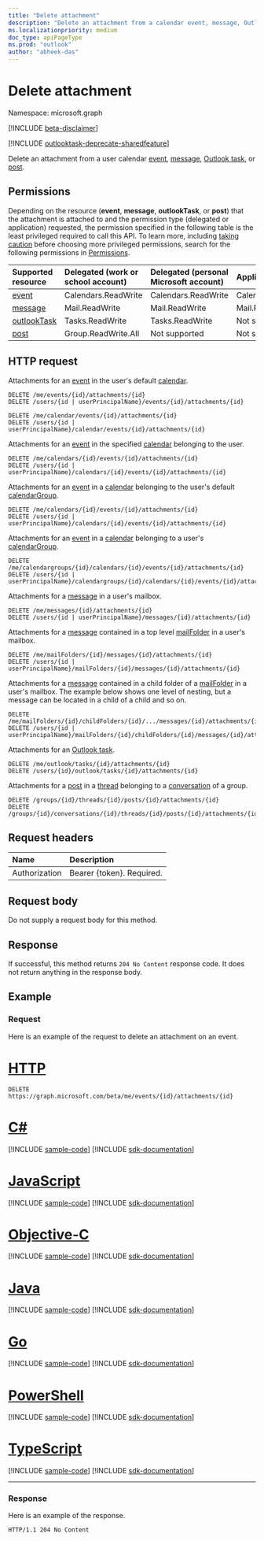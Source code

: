 ```yaml
---
title: "Delete attachment"
description: "Delete an attachment from a calendar event, message, Outlook task, or post."
ms.localizationpriority: medium
doc_type: apiPageType
ms.prod: "outlook"
author: "abheek-das"
---
```


# Delete attachment

Namespace: microsoft.graph

[!INCLUDE [beta-disclaimer](../../includes/beta-disclaimer.md)]

[!INCLUDE [outlooktask-deprecate-sharedfeature](../../includes/outlooktask-deprecate-sharedfeature.md)]

Delete an attachment from a user calendar [event](../resources/event.md), [message](../resources/message.md), [Outlook task](../resources/outlooktask.md), or [post](../resources/post.md).

## Permissions

Depending on the resource (**event**, **message**, **outlookTask**, or **post**) that the attachment is attached to and the permission type (delegated or application) requested, the permission specified in the following table is the least privileged required to call this API. To learn more, including [taking caution](/graph/auth/auth-concepts#best-practices-for-requesting-permissions) before choosing more privileged permissions, search for the following permissions in [Permissions](/graph/permissions-reference).

| Supported resource | Delegated (work or school account) | Delegated (personal Microsoft account) | Application |
|:-----|:-----|:-----|:-----|
| [event](../resources/event.md) | Calendars.ReadWrite | Calendars.ReadWrite | Calendars.ReadWrite |
| [message](../resources/message.md) | Mail.ReadWrite | Mail.ReadWrite | Mail.ReadWrite |
| [outlookTask](../resources/outlooktask.md) |  Tasks.ReadWrite | Tasks.ReadWrite | Not supported |
| [post](../resources/post.md) | Group.ReadWrite.All | Not supported | Not supported |


<!--
* If accessing attachments in Group Events or Posts: Group.ReadWrite.All
-->

## HTTP request

Attachments for an [event](../resources/event.md) in the user's default [calendar](../resources/calendar.md).
<!-- { "blockType": "ignored" } -->
```http
DELETE /me/events/{id}/attachments/{id}
DELETE /users/{id | userPrincipalName}/events/{id}/attachments/{id}

DELETE /me/calendar/events/{id}/attachments/{id}
DELETE /users/{id | userPrincipalName}/calendar/events/{id}/attachments/{id}
```

Attachments for an [event](../resources/event.md) in the specified [calendar](../resources/calendar.md) belonging to the user.
<!-- { "blockType": "ignored" } -->
```http
DELETE /me/calendars/{id}/events/{id}/attachments/{id}
DELETE /users/{id | userPrincipalName}/calendars/{id}/events/{id}/attachments/{id}
```

<!-- Tried adding and getting group event with attachment, event exists but without attachment. Group event attachment not supported.
DELETE /groups/{id}/events/{id}/attachments/{id}
DELETE /groups/{id}/calendar/events/{id}/attachments/{id}
-->

Attachments for an [event](../resources/event.md) in a [calendar](../resources/calendar.md) belonging to the user's default [calendarGroup](../resources/calendargroup.md).
<!-- { "blockType": "ignored" } -->
```http
DELETE /me/calendars/{id}/events/{id}/attachments/{id}
DELETE /users/{id | userPrincipalName}/calendars/{id}/events/{id}/attachments/{id}
```
Attachments for an [event](../resources/event.md) in a [calendar](../resources/calendar.md) belonging to a user's [calendarGroup](../resources/calendargroup.md).
<!-- { "blockType": "ignored" } -->
```http
DELETE /me/calendargroups/{id}/calendars/{id}/events/{id}/attachments/{id}
DELETE /users/{id | userPrincipalName}/calendargroups/{id}/calendars/{id}/events/{id}/attachments/{id}
```
Attachments for a [message](../resources/message.md) in a user's mailbox.
<!-- { "blockType": "ignored" } -->

```http
DELETE /me/messages/{id}/attachments/{id}
DELETE /users/{id | userPrincipalName}/messages/{id}/attachments/{id}
```

Attachments for a [message](../resources/message.md) contained in a top level [mailFolder](../resources/mailfolder.md) in a user's mailbox.
<!-- { "blockType": "ignored" } -->

```http
DELETE /me/mailFolders/{id}/messages/{id}/attachments/{id}
DELETE /users/{id | userPrincipalName}/mailFolders/{id}/messages/{id}/attachments/{id}
```

Attachments for a [message](../resources/message.md) contained in a child folder of a [mailFolder](../resources/mailfolder.md) in a user's mailbox.  The
example below shows one level of nesting, but a message can be located in a child of a child and so on.
<!-- { "blockType": "ignored" } -->

```http
DELETE /me/mailFolders/{id}/childFolders/{id}/.../messages/{id}/attachments/{id}
DELETE /users/{id | userPrincipalName}/mailFolders/{id}/childFolders/{id}/messages/{id}/attachments/{id}
```

Attachments for an [Outlook task](../resources/outlooktask.md).
<!-- { "blockType": "ignored" } -->

```http
DELETE /me/outlook/tasks/{id}/attachments/{id}
DELETE /users/{id}/outlook/tasks/{id}/attachments/{id}
```

Attachments for a [post](../resources/post.md) in a [thread](../resources/conversationthread.md) belonging to a [conversation](../resources/conversation.md) of a group.
<!-- { "blockType": "ignored" } -->

```http
DELETE /groups/{id}/threads/{id}/posts/{id}/attachments/{id}
DELETE /groups/{id}/conversations/{id}/threads/{id}/posts/{id}/attachments/{id}
```

## Request headers

| Name       | Description|
|:---------------|:----------|
| Authorization  | Bearer {token}. Required. |

## Request body

Do not supply a request body for this method.

## Response

If successful, this method returns `204 No Content` response code. It does not return anything in the response body.

## Example

### Request

Here is an example of the request to delete an attachment on an event.

# [HTTP](#tab/http)
<!-- {
  "blockType": "request",
  "name": "delete_attachment"
}-->

```http
DELETE https://graph.microsoft.com/beta/me/events/{id}/attachments/{id}
```
# [C#](#tab/csharp)
[!INCLUDE [sample-code](../includes/snippets/csharp/delete-attachment-csharp-snippets.md)]
[!INCLUDE [sdk-documentation](../includes/snippets/snippets-sdk-documentation-link.md)]

# [JavaScript](#tab/javascript)
[!INCLUDE [sample-code](../includes/snippets/javascript/delete-attachment-javascript-snippets.md)]
[!INCLUDE [sdk-documentation](../includes/snippets/snippets-sdk-documentation-link.md)]

# [Objective-C](#tab/objc)
[!INCLUDE [sample-code](../includes/snippets/objc/delete-attachment-objc-snippets.md)]
[!INCLUDE [sdk-documentation](../includes/snippets/snippets-sdk-documentation-link.md)]

# [Java](#tab/java)
[!INCLUDE [sample-code](../includes/snippets/java/delete-attachment-java-snippets.md)]
[!INCLUDE [sdk-documentation](../includes/snippets/snippets-sdk-documentation-link.md)]

# [Go](#tab/go)
[!INCLUDE [sample-code](../includes/snippets/go/delete-attachment-go-snippets.md)]
[!INCLUDE [sdk-documentation](../includes/snippets/snippets-sdk-documentation-link.md)]

# [PowerShell](#tab/powershell)
[!INCLUDE [sample-code](../includes/snippets/powershell/delete-attachment-powershell-snippets.md)]
[!INCLUDE [sdk-documentation](../includes/snippets/snippets-sdk-documentation-link.md)]

# [TypeScript](#tab/typescript)
[!INCLUDE [sample-code](../includes/snippets/typescript/delete-attachment-typescript-snippets.md)]
[!INCLUDE [sdk-documentation](../includes/snippets/snippets-sdk-documentation-link.md)]

---


### Response

Here is an example of the response.
<!-- {
  "blockType": "response",
  "truncated": true
} -->

```http
HTTP/1.1 204 No Content
```

<!-- uuid: 8fcb5dbc-d5aa-4681-8e31-b001d5168d79
2015-10-25 14:57:30 UTC -->
<!--
{
  "type": "#page.annotation",
  "description": "Delete attachment",
  "keywords": "",
  "section": "documentation",
  "tocPath": "",
  "suppressions": [
  ]
}
-->


